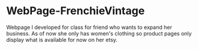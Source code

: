 # WebPage-FrenchieVintage
Webpage I developed for class for friend who wants to expand her business. As of now she only has women's clothing so product pages only display what is available for now on her etsy. 
